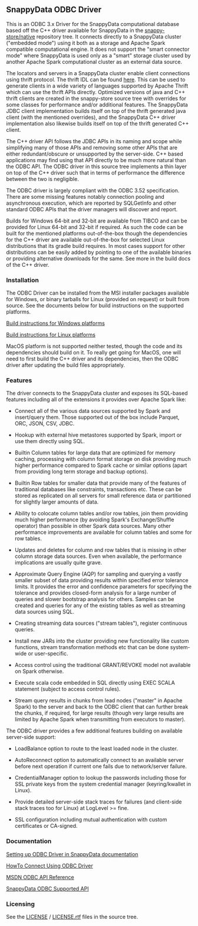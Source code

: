 ## SnappyData ODBC Driver

This is an ODBC 3.x Driver for the SnappyData computational database based off the C++ driver available for SnappyData in the [snappy-store/native](https://github.com/TIBCOSoftware/snappy-store/tree/snappy/master/native) repository tree. It connects directly to a SnappyData cluster ("embedded mode") using it both as a storage and Apache Spark compatible computational engine. It does not support the "smart connector mode" where SnappyData is used only as a "smart" storage cluster used by another Apache Spark computational cluster as an external data source.

The locators and servers in a SnappyData cluster enable client connections using thrift protocol. The thrift IDL can be found [here](https://github.com/TIBCOSoftware/snappy-store/blob/snappy/master/gemfirexd/shared/src/main/java/io/snappydata/thrift/common/snappydata.thrift). This can be used to generate clients in a wide variety of languages supported by Apache Thrift which can use the thrift APIs directly. Optimized versions of java and C++ thrift clients are created in the snappy-store source tree with overrides for some classes for performance and/or additional features. The SnappyData JDBC client implementation builds itself on top of the thrift generated java client (with the mentioned overrides), and the SnappyData C++ driver implementation also likewise builds itself on top of the thrift generated C++ client.

The C++ driver API follows the JDBC APIs in its naming and scope while simplifying many of those APIs and removing some other APIs that are either redundant/obscure or unsupported by the server-side. C++ based applications may find using that API directly to be much more natural than the ODBC API. The ODBC driver in this source tree implements a thin layer on top of the C++ driver such that in terms of performance the difference between the two is negligible.

The ODBC driver is largely compliant with the ODBC 3.52 specification. There are some missing features notably connection pooling and asynchronous execution, which are reported by SQLGetInfo and other standard ODBC APIs that the driver managers will discover and report.

Builds for Windows 64-bit and 32-bit are available from TIBCO and can be provided for Linux 64-bit and 32-bit if required. As such the code can be built for the mentioned platforms out-of-the-box though the dependencies for the C++ driver are available out-of-the-box for selected Linux distributions that its gradle build requires. In most cases support for other distributions can be easily added by pointing to one of the available binaries or providing alternative downloads for the same. See more in the build docs of the C++ driver.

### Installation

The ODBC Driver can be installed from the MSI installer packages available for Windows, or binary tarballs for Linux (provided on request) or built from source. See the documents below for build instructions on the supported platforms.

[Build instructions for Windows platforms](docs/Building-Windows.md)

[Build instructions for Linux platforms](docs/Building-Linux.md)

MacOS platform is not supported neither tested, though the code and its dependencies should build on it. To really get going for MacOS, one will need to first build the C++ driver and its dependencies, then the ODBC driver after updating the build files appropriately.

### Features

The driver connects to the SnappyData cluster and exposes its SQL-based features including all of the extensions it provides over Apache Spark like:

* Connect all of the various data sources supported by Spark and insert/query them. Those supported out of the box include Parquet, ORC, JSON, CSV, JDBC.

* Hookup with external hive metastores supported by Spark, import or use them directly using SQL.

* Builtin Column tables for large data that are optimized for memory caching, processing with column format storage on disk providing much higher performance compared to Spark cache or similar options (apart from providing long term storage and backup options).

* Builtin Row tables for smaller data that provide many of the features of traditional databases like constraints, transactions etc. These can be stored as replicated on all servers for small reference data or partitioned for slightly larger amounts of data.

* Ability to colocate column tables and/or row tables, join them providing much higher performance (by avoiding Spark's Exchange/Shuffle operator) than possible in other Spark data sources. Many other performance improvements are available for column tables and some for row tables.

* Updates and deletes for column and row tables that is missing in other column storage data sources. Even when available, the performance implications are usually quite grave.

* Approximate Query Engine (AQP) for sampling and querying a vastly smaller subset of data providing results within specified error tolerance limits. It provides the error and confidence parameters for specifying the tolerance and provides closed-form analysis for a large number of queries and slower bootstrap analysis for others. Samples can be created and queries for any of the existing tables as well as streaming data sources using SQL.

* Creating streaming data sources ("stream tables"), register continuous queries.

* Install new JARs into the cluster providing new functionality like custom functions, stream transformation methods etc that can be done system-wide or user-specific.

* Access control using the traditional GRANT/REVOKE model not available on Spark otherwise.

* Execute scala code embedded in SQL directly using EXEC SCALA statement (subject to access control rules).

* Stream query results in chunks from lead nodes ("master" in Apache Spark) to the server and back to the ODBC client that can further break the chunks, if required, for large results (though very large results are limited by Apache Spark when transmitting from executors to master).

The ODBC driver provides a few additional features building on available server-side support:

* LoadBalance option to route to the least loaded node in the cluster.

* AutoReconnect option to automatically connect to an available server before next operation if current one fails due to network/server failure.

* CredentialManager option to lookup the passwords including those for SSL private keys from the system credential manager (keyring/kwallet in Linux).

* Provide detailed server-side stack traces for failures (and client-side stack traces too for Linux) at LogLevel >= fine.

* SSL configuration including mutual authentication with custom certificates or CA-signed.

### Documentation

<!--
[SnappyData ODBC Driver Reference](docs/Reference.md) in the docs directory for the driver specific documentation.
-->

[Setting up ODBC Driver in SnappyData documentation](https://tibcosoftware.github.io/snappydata/setting_up_odbc_driver)

[HowTo Connect Using ODBC Driver](https://tibcosoftware.github.io/snappydata/howto/connect_using_odbc_driver)

[MSDN ODBC API Reference](https://docs.microsoft.com/en-us/sql/odbc/reference/syntax/odbc-api-reference)

[SnappyData ODBC Supported API](https://tibcosoftware.github.io/snappydata/reference/API_Reference/odbc_supported_apis)

### Licensing

See the [LICENSE](LICENSE) / [LICENSE.rtf](LICENSE.rtf) files in the source tree.
